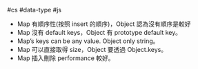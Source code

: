 #cs #data-type #js

-   Map 有順序性(按照 insert 的順序)，Object 認為沒有順序是較好
-   Map 沒有 default keys，Object 有 prototype default key。
-   Map’s keys can be any value. Object only string。
-   Map 可以直接取得 size，Object 要透過 Object.keys。
-   Map 插入刪除 performance 較好。